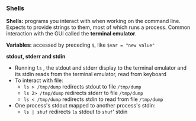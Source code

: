 ### Shells

**Shells:** programs you interact with when working on the command line. Expects to provide strings to them, most of which runs a process. Common interaction with the GUI called the **terminal emulator**.

**Variables:** accessed by preceding `$`, like `$var = "new value"`

**stdout, stderr and stdin**
- Running `ls` , the stdout and stderr display to the terminal emulator and its stdin reads from the terminal emulator, read from keyboard
- To interact with file:
	- `ls > /tmp/dump` redirects stdout to file `/tmp/dump`
	- `ls 2> /tmp/dump` redirects stderr to file `/tmp/dump`
	- `ls < /tmp/dump` redirects stdin to read from file `/tmp/dump`
- One process's stdout mapped to another process's stdin:
	- `ls | shuf` redirects `ls` stdout to `shuf`' stdin



